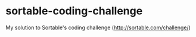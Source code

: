 # sortable-coding-challenge
My solution to Sortable's coding challenge (http://sortable.com/challenge/)
